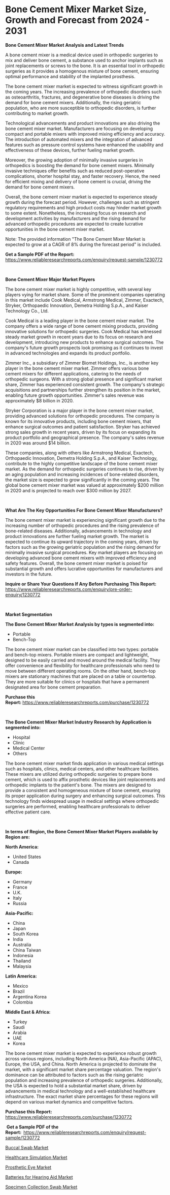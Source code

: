 <p><h1>Bone Cement Mixer Market Size, Growth and Forecast from 2024 - 2031</h1></p><p><strong>Bone Cement Mixer Market Analysis and Latest Trends</strong></p>
<p><p>A bone cement mixer is a medical device used in orthopedic surgeries to mix and deliver bone cement, a substance used to anchor implants such as joint replacements or screws to the bone. It is an essential tool in orthopedic surgeries as it provides a homogenous mixture of bone cement, ensuring optimal performance and stability of the implanted prosthesis.</p><p>The bone cement mixer market is expected to witness significant growth in the coming years. The increasing prevalence of orthopedic disorders such as osteoarthritis, fractures, and degenerative bone diseases is driving the demand for bone cement mixers. Additionally, the rising geriatric population, who are more susceptible to orthopedic disorders, is further contributing to market growth.</p><p>Technological advancements and product innovations are also driving the bone cement mixer market. Manufacturers are focusing on developing compact and portable mixers with improved mixing efficiency and accuracy. The introduction of automated mixers and the integration of advanced features such as pressure control systems have enhanced the usability and effectiveness of these devices, further fueling market growth.</p><p>Moreover, the growing adoption of minimally invasive surgeries in orthopedics is boosting the demand for bone cement mixers. Minimally invasive techniques offer benefits such as reduced post-operative complications, shorter hospital stay, and faster recovery. Hence, the need for efficient mixing and delivery of bone cement is crucial, driving the demand for bone cement mixers.</p><p>Overall, the bone cement mixer market is expected to experience steady growth during the forecast period. However, challenges such as stringent regulatory requirements and high product costs may hinder market growth to some extent. Nonetheless, the increasing focus on research and development activities by manufacturers and the rising demand for advanced orthopedic procedures are expected to create lucrative opportunities in the bone cement mixer market.</p><p>Note: The provided information "The Bone Cement Mixer Market is expected to grow at a CAGR of 8% during the forecast period" is included.</p></p>
<p><strong>Get a Sample PDF of the Report:&nbsp;</strong> <a href="https://www.reliableresearchreports.com/enquiry/request-sample/1230772">https://www.reliableresearchreports.com/enquiry/request-sample/1230772</a></p>
<p>&nbsp;</p>
<p><strong>Bone Cement Mixer Major Market Players</strong></p>
<p><p>The bone cement mixer market is highly competitive, with several key players vying for market share. Some of the prominent companies operating in this market include Cook Medical, Armstrong Medical, Zimmer, Exactech, Stryker, Orthopaedic Innovation, Demetra Holding S.p.A., and Kaiser Technology Co., Ltd.</p><p>Cook Medical is a leading player in the bone cement mixer market. The company offers a wide range of bone cement mixing products, providing innovative solutions for orthopedic surgeries. Cook Medical has witnessed steady market growth in recent years due to its focus on research and development, introducing new products to enhance surgical outcomes. The company's future growth prospects look promising as it continues to invest in advanced technologies and expands its product portfolio.</p><p>Zimmer Inc., a subsidiary of Zimmer Biomet Holdings, Inc., is another key player in the bone cement mixer market. Zimmer offers various bone cement mixers for different applications, catering to the needs of orthopedic surgeons. With a strong global presence and significant market share, Zimmer has experienced consistent growth. The company's strategic acquisitions and partnerships further strengthen its position in the market, enabling future growth opportunities. Zimmer's sales revenue was approximately $8 billion in 2020.</p><p>Stryker Corporation is a major player in the bone cement mixer market, providing advanced solutions for orthopedic procedures. The company is known for its innovative products, including bone cement mixers, that enhance surgical outcomes and patient satisfaction. Stryker has achieved strong sales growth in recent years, driven by its focus on expanding its product portfolio and geographical presence. The company's sales revenue in 2020 was around $14 billion.</p><p>These companies, along with others like Armstrong Medical, Exactech, Orthopaedic Innovation, Demetra Holding S.p.A., and Kaiser Technology, contribute to the highly competitive landscape of the bone cement mixer market. As the demand for orthopedic surgeries continues to rise, driven by an aging population and increasing incidences of bone-related disorders, the market size is expected to grow significantly in the coming years. The global bone cement mixer market was valued at approximately $200 million in 2020 and is projected to reach over $300 million by 2027.</p></p>
<p>&nbsp;</p>
<p><strong>What Are The Key Opportunities For Bone Cement Mixer Manufacturers?</strong></p>
<p><p>The bone cement mixer market is experiencing significant growth due to the increasing number of orthopedic procedures and the rising prevalence of bone-related diseases. Additionally, advancements in technology and product innovations are further fueling market growth. The market is expected to continue its upward trajectory in the coming years, driven by factors such as the growing geriatric population and the rising demand for minimally invasive surgical procedures. Key market players are focusing on developing advanced bone cement mixers with improved efficiency and safety features. Overall, the bone cement mixer market is poised for substantial growth and offers lucrative opportunities for manufacturers and investors in the future.</p></p>
<p><strong>Inquire or Share Your Questions If Any Before Purchasing This Report:</strong> <a href="https://www.reliableresearchreports.com/enquiry/pre-order-enquiry/1230772">https://www.reliableresearchreports.com/enquiry/pre-order-enquiry/1230772</a></p>
<p>&nbsp;</p>
<p><strong>Market Segmentation</strong></p>
<p><strong>The Bone Cement Mixer Market Analysis by types is segmented into:</strong></p>
<p><ul><li>Portable</li><li>Bench-Top</li></ul></p>
<p><p>The bone cement mixer market can be classified into two types: portable and bench-top mixers. Portable mixers are compact and lightweight, designed to be easily carried and moved around the medical facility. They offer convenience and flexibility for healthcare professionals who need to move between different operating rooms. On the other hand, bench-top mixers are stationary machines that are placed on a table or countertop. They are more suitable for clinics or hospitals that have a permanent designated area for bone cement preparation.</p></p>
<p><strong>Purchase this Report:&nbsp;</strong><a href="https://www.reliableresearchreports.com/purchase/1230772">https://www.reliableresearchreports.com/purchase/1230772</a></p>
<p>&nbsp;</p>
<p><strong>The Bone Cement Mixer Market Industry Research by Application is segmented into:</strong></p>
<p><ul><li>Hospital</li><li>Clinic</li><li>Medical Center</li><li>Others</li></ul></p>
<p><p>The bone cement mixer market finds application in various medical settings such as hospitals, clinics, medical centers, and other healthcare facilities. These mixers are utilized during orthopedic surgeries to prepare bone cement, which is used to affix prosthetic devices like joint replacements and orthopedic implants to the patient's bone. The mixers are designed to provide a consistent and homogeneous mixture of bone cement, ensuring its proper application during surgery and enhancing surgical outcomes. This technology finds widespread usage in medical settings where orthopedic surgeries are performed, enabling healthcare professionals to deliver effective patient care.</p></p>
<p>&nbsp;</p>
<p><strong>In terms of Region, the Bone Cement Mixer Market Players available by Region are:</strong></p>
<p>
    <p> <strong> North America: </strong>
        <ul>
            <li>United States</li>
            <li>Canada</li>
        </ul>
        </p> 
    <p> <strong> Europe: </strong>
        <ul>
            <li>Germany</li>
            <li>France</li>
            <li>U.K.</li>
            <li>Italy</li>
            <li>Russia</li>
        </ul>
        </p> 
    <p> <strong> Asia-Pacific: </strong>
        <ul>
            <li>China</li>
            <li>Japan</li>
            <li>South Korea</li>
            <li>India</li>
            <li>Australia</li>
            <li>China Taiwan</li>
            <li>Indonesia</li>
            <li>Thailand</li>
            <li>Malaysia</li>
        </ul>
        </p> 
    <p> <strong> Latin America: </strong>
        <ul>
            <li>Mexico</li>
            <li>Brazil</li>
            <li>Argentina Korea</li>
            <li>Colombia</li>
        </ul>
        </p> 
    <p> <strong> Middle East & Africa: </strong>
        <ul>
            <li>Turkey</li>
            <li>Saudi</li>
            <li>Arabia</li>
            <li>UAE</li>
            <li>Korea</li>
        </ul>
    </p>
    </p>
<p><p>The bone cement mixer market is expected to experience robust growth across various regions, including North America (NA), Asia-Pacific (APAC), Europe, the USA, and China. North America is projected to dominate the market, with a significant market share percentage valuation. The region's dominance can be attributed to factors such as the rising geriatric population and increasing prevalence of orthopedic surgeries. Additionally, the USA is expected to hold a substantial market share, driven by advancements in medical technology and a well-established healthcare infrastructure. The exact market share percentages for these regions will depend on various market dynamics and competitive factors.</p></p>
<p><strong>Purchase this Report: </strong><a href="https://www.reliableresearchreports.com/purchase/1230772">https://www.reliableresearchreports.com/purchase/1230772</a></p>
<p>&nbsp;<strong>Get a Sample PDF of the Report:&nbsp;&nbsp;</strong><a href="https://www.reliableresearchreports.com/enquiry/request-sample/1230772">https://www.reliableresearchreports.com/enquiry/request-sample/1230772</a></p>
<p><strong></strong></p>
<p><p><a href="https://github.com/deliacustodio40/Market-Research-Report-List-2/blob/main/buccal-swab-market.md">Buccal Swab Market</a></p><p><a href="https://github.com/ambrozg/Market-Research-Report-List-2/blob/main/healthcare-simulation-market.md">Healthcare Simulation Market</a></p><p><a href="https://github.com/dzharov81/Market-Research-Report-List-2/blob/main/prosthetic-eye-market.md">Prosthetic Eye Market</a></p><p><a href="https://github.com/gshchiplitsov/Market-Research-Report-List-2/blob/main/batteries-for-hearing-aid-market.md">Batteries for Hearing Aid Market</a></p><p><a href="https://github.com/scarol104/Market-Research-Report-List-2/blob/main/specimen-collection-swab-market.md">Specimen Collection Swab Market</a></p></p>